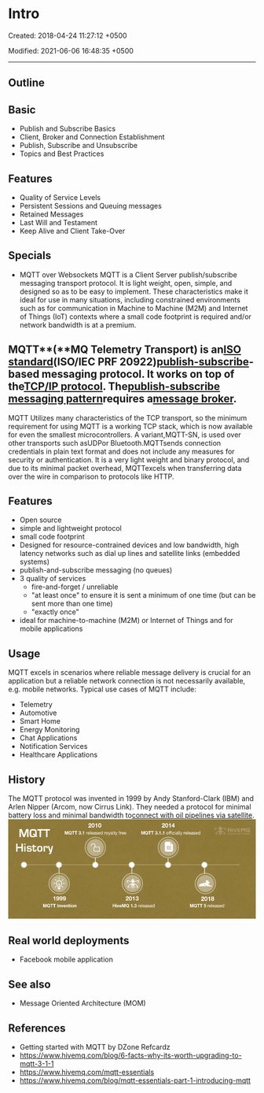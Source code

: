 # Intro

Created: 2018-04-24 11:27:12 +0500

Modified: 2021-06-06 16:48:35 +0500

---

## Outline

## Basic
-   Publish and Subscribe Basics
-   Client, Broker and Connection Establishment
-   Publish, Subscribe and Unsubscribe
-   Topics and Best Practices
## Features
-   Quality of Service Levels
-   Persistent Sessions and Queuing messages
-   Retained Messages
-   Last Will and Testament
-   Keep Alive and Client Take-Over
## Specials
-   MQTT over Websockets
MQTT is a Client Server publish/subscribe messaging transport protocol. It is light weight, open, simple, and designed so as to be easy to implement. These characteristics make it ideal for use in many situations, including constrained environments such as for communication in Machine to Machine (M2M) and Internet of Things (IoT) contexts where a small code footprint is required and/or network bandwidth is at a premium.
## MQTT**(**MQ Telemetry Transport) is an[ISO standard](https://en.wikipedia.org/wiki/International_Organization_for_Standardization)(ISO/IEC PRF 20922)[publish-subscribe](https://en.wikipedia.org/wiki/Publish%E2%80%93subscribe_pattern)-based messaging protocol. It works on top of the[TCP/IP protocol](https://en.wikipedia.org/wiki/TCP/IP). The[publish-subscribe messaging pattern](https://en.wikipedia.org/wiki/Publish%E2%80%93subscribe_pattern)requires a[message broker](https://en.wikipedia.org/wiki/Message_broker).
MQTT Utilizes many characteristics of the TCP transport, so the minimum requirement for using MQTT is a working TCP stack, which is now available for even the smallest microcontrollers. A variant,MQTT-SN, is used over other transports such asUDPor Bluetooth.MQTTsends connection credentials in plain text format and does not include any measures for security or authentication.
It is a very light weight and binary protocol, and due to its minimal packet overhead, MQTTexcels when transferring data over the wire in comparison to protocols like HTTP.
## Features
-   Open source
-   simple and lightweight protocol
-   small code footprint
-   Designed for resource-contrained devices and low bandwidth, high latency networks such as dial up lines and satellite links (embedded systems)
-   publish-and-subscribe messaging (no queues)
-   3 quality of services
    -   fire-and-forget / unreliable
    -   "at least once" to ensure it is sent a minimum of one time (but can be sent more than one time)
    -   "exactly once"
-   ideal for machine-to-machine (M2M) or Internet of Things and for mobile applications
## Usage

MQTT excels in scenarios where reliable message delivery is crucial for an application but a reliable network connection is not necessarily available, e.g. mobile networks. Typical use cases of MQTT include:
-   Telemetry
-   Automotive
-   Smart Home
-   Energy Monitoring
-   Chat Applications
-   Notification Services
-   Healthcare Applications
## History

The MQTT protocol was invented in 1999 by Andy Stanford-Clark (IBM) and Arlen Nipper (Arcom, now Cirrus Link). They needed a protocol for minimal battery loss and minimal bandwidth to[connect with oil pipelines via satellite](http://www.ibm.com/podcasts/software/websphere/connectivity/piper_diaz_nipper_mq_tt_11182011.pdf).
![image](media/Intro-image1.png)
## Real world deployments
-   Facebook mobile application
## See also
-   Message Oriented Architecture (MOM)
## References
-   Getting started with MQTT by DZone Refcardz
-   <https://www.hivemq.com/blog/6-facts-why-its-worth-upgrading-to-mqtt-3-1-1>
-   <https://www.hivemq.com/mqtt-essentials>
-   <https://www.hivemq.com/blog/mqtt-essentials-part-1-introducing-mqtt>
